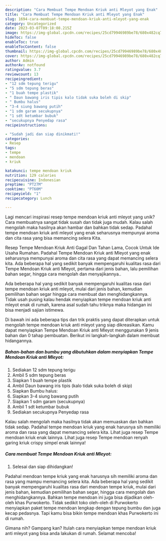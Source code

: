 ```yaml
---
description: "Cara Membuat Tempe Mendoan Kriuk anti Mleyot yang Enak"
title: "Cara Membuat Tempe Mendoan Kriuk anti Mleyot yang Enak"
slug: 1694-cara-membuat-tempe-mendoan-kriuk-anti-mleyot-yang-enak
category: Uncategorized
date: 2023-03-07T09:18:08.215Z
image: https://img-global.cpcdn.com/recipes/25cd79946989be78/680x482cq70/tempe-mendoan-kriuk-anti-mleyot-foto-resep-utama.jpg
hideToc: false
enableToc: true
enableTocContent: false
thumbnail: https://img-global.cpcdn.com/recipes/25cd79946989be78/680x482cq70/tempe-mendoan-kriuk-anti-mleyot-foto-resep-utama.jpg
cover: https://img-global.cpcdn.com/recipes/25cd79946989be78/680x482cq70/tempe-mendoan-kriuk-anti-mleyot-foto-resep-utama.jpg
author: Admin
authorAv: notfound
ratingvalue: 3.7
reviewcount: 13
recipeingredient:
- "12 sdm tepung terigu"
- "5 sdm tepung beras"
- "1 buah tempe plastik"
- " Daun bawang iris tipis kalo tidak suka boleh di skip"
- " Bumbu halus"
- "3-4 siung bawang putih"
- "1 sdm garam secukupnya"
- "1 sdt ketumbar bubuk"
- "secukupnya Penyedap rasa"
recipeinstructions:

- "Sudah jadi dan siap dinikmati!"
categories:
- Resep
tags:
- tempe
- mendoan
- kriuk

katakunci: tempe mendoan kriuk 
nutrition: 129 calories
recipecuisine: Indonesian
preptime: "PT27M"
cooktime: "PT60M"
recipeyield: "1"
recipecategory: Lunch

---
```





Lagi mencari inspirasi resep tempe mendoan kriuk anti mleyot yang unik? Cara membuatnya sangat tidak susah dan tidak juga mudah. Kalau salah mengolah maka hasilnya akan hambar dan bahkan tidak sedap. Padahal tempe mendoan kriuk anti mleyot yang enak seharusnya mempunyai aroma dan cita rasa yang bisa memancing selera Kita.





Resep Tempe Mendoan Kriuk Anti Gagal Dan Tahan Lama, Cocok Untuk Ide Usaha Rumahan. Padahal Tempe Mendoan Kriuk anti Mleyot yang enak seharusnya mempunyai aroma dan cita rasa yang dapat memancing selera kita. Ada beberapa hal yang sedikit banyak mempengaruhi kualitas rasa dari Tempe Mendoan Kriuk anti Mleyot, pertama dari jenis bahan, lalu pemilihan bahan segar, hingga cara mengolah dan menyajikannya..

Ada beberapa hal yang sedikit banyak mempengaruhi kualitas rasa dari tempe mendoan kriuk anti mleyot, mulai dari jenis bahan, kemudian pemilihan bahan segar hingga cara membuat dan menghidangkannya. Tidak usah pusing kalau hendak menyiapkan tempe mendoan kriuk anti mleyot enak di rumah, karena asal sudah tahu triknya maka hidangan ini bisa menjadi sajian istimewa.






Di bawah ini ada beberapa tips dan trik praktis yang dapat diterapkan untuk mengolah tempe mendoan kriuk anti mleyot yang siap dikreasikan. Kamu dapat menyiapkan Tempe Mendoan Kriuk anti Mleyot menggunakan 9 jenis bahan dan 0 tahap pembuatan. Berikut ini langkah-langkah dalam membuat hidangannya.

<!--inarticleads1-->

##### Bahan-bahan dan bumbu yang dibutuhkan dalam menyiapkan Tempe Mendoan Kriuk anti Mleyot:

1. Sediakan 12 sdm tepung terigu
1. Ambil 5 sdm tepung beras
1. Siapkan 1 buah tempe plastik
1. Ambil  Daun bawang iris tipis (kalo tidak suka boleh di skip)
1. Siapkan  Bumbu halus:
1. Siapkan 3-4 siung bawang putih
1. Siapkan 1 sdm garam (secukupnya)
1. Ambil 1 sdt ketumbar bubuk
1. Sediakan secukupnya Penyedap rasa


Kalau salah mengolah maka hasilnya tidak akan memuaskan dan bahkan tidak sedap. Padahal tempe mendoan kriuk yang enak harusnya sih memiliki aroma dan rasa yang dapat memancing selera kita. Lihat juga resep Tempe mendoan kriuk enak lainnya. Lihat juga resep Tempe mendoan renyah garing kriuk crispy simpel enak lainnya! 

<!--inarticleads2-->

##### Cara membuat Tempe Mendoan Kriuk anti Mleyot:


1. Selesai dan siap dihidangkan!

Padahal mendoan tempe kriuk yang enak harusnya sih memiliki aroma dan rasa yang mampu memancing selera kita. Ada beberapa hal yang sedikit banyak mempengaruhi kualitas rasa dari mendoan tempe kriuk, mulai dari jenis bahan, kemudian pemilihan bahan segar, hingga cara mengolah dan menghidangkannya. Bahkan tempe mendoan ini juga bisa dijadikan oleh-oleh khas Purwokerto. Tidak sedikit toko oleh-oleh di Purwokerto menyiapkan paket tempe mendoan lengkap dengan tepung bumbu dan juga kecap pedasnya. Tapi kamu bisa bikin tempe mendoan khas Purwokerto ini di rumah. 

Gimana nih? Gampang kan? Itulah cara menyiapkan tempe mendoan kriuk anti mleyot yang bisa anda lakukan di rumah. Selamat mencoba!
